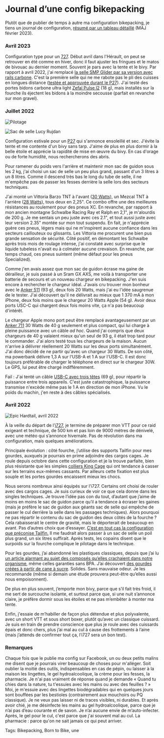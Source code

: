 # Journal d&#8217;une config bikepacking

Plutôt que de publier de temps à autre ma configuration bikepacking, je tiens un journal de configuration, [résumé par un tableau détaillé](https://docs.google.com/spreadsheets/d/1Co6BJql8z7uWCvAokGcDrKaEyAMb-X_zLue6_id3nB4/edit?usp=sharing) (MAJ février 2023).

### Avril 2023

Configuration type pour un [727](/727tour/). Début avril dans l'Hérault, on peut se retrouver en été comme en hiver, donc il faut ajuster les fringues et le matos de bivouac au dernier moment. Souvent je pars avec la tente et le bivy. Par rapport à avril 2022, j'ai remplacé [la selle SMP Glider par sa version avec rails carbone](https://www.sellesmp.com/eu_fr/glider.html). C'est la première selle qui ne me rabote pas le pli des cuisses en longues distance ([testée et approuvée durant le P27](/2022/07/15/une-traversee-de-la-france-a-vtt/)). J'ai testé des portes bidons carbone ultra light [Zefal Pulse l2](https://www.zefal.com/fr/porte-bidons/496-pulse-l2.html) (18 g), mais installés sur la fourche ils éjectent les bidons à la moindre secousse (parfait en revanche sur mon gravel).

### Juillet 2022

![Pilotage](https://tcrouzet.com/images_tc/2022/03/IMG_7787.jpeg)

![Sac de selle Lucy Rujdan](https://tcrouzet.com/images_tc/2022/03/IMG_7785.jpeg)

Configuration estivale pour un [P27](https://tcrouzet.com/p27/) qui s'annonce ensoleillé et sec. J'évite la tente et me contente d'un bivy sans tarp. J'aime de plus en plus dormir à la belle étoile et apprécie la rapidité de mise en œuvre du bivy. En cas d'orage ou de forte humidité, nous rechercherons des abris.

Pour ramener du poids vers l'arrière et maintenir mon sac de guidon sous les 2 kg, j'ai choisi un sac de selle un peu plus grand, passant d'un 3 litres à un 8 litres. Comme il descend très bas le long du tube de selle, il ne m'empêche pas de passer les fesses derrière la selle lors des secteurs techniques.

J'ai monté un Vittoria Barzo TNT à l'avant ([30 Watts](https://www.bicyclerollingresistance.com/mtb-reviews/vittoria-barzo-tnt-g2-2019)), un Mezcal TNT à l'arrière ([28 Watts](https://www.bicyclerollingresistance.com/mtb-reviews/vittoria-mezcal-tnt-g2-2019)), tous deux en 2,25". Ce combo offre une des meilleures résistances au roulement pour des pneus XC. En revanche, par rapport à mon ancien montagne Schwalbe Racing Ray et Ralph en 2,1", je m'alourdis de 200 g. Je me sentais un peu juste avec ces 2.1", et tout aussi juste avec leur version 2.35" montée sur mon tout suspendu. En fait, je n'apprécie guère ces pneus, légers mais qui ne m'inspirent aucune confiance dans les secteurs caillouteux ou glissants. Les Vittoria me procurent une bien pus grande sensation de sécurité. Côté positif, en démontant les Schwalbe après trois mois de roulage intense, j'ai constaté avec surprise que le liquide tubeless n'avait eu à colmater aucune crevaison. En revanche, par temps chaud, ces pneus suintent (même défaut pour les pneus Specialized).

Comme j'en avais assez que mon sac de guidon écrase ma gaine de dérailleur, je suis passé à un Sram GX AXS, me voilà à transporter une batterie de secours et un nouveau chargeur en bikepacking. J'en suis encore à rechercher le chargeur idéal. J'avais cru trouver mon bonheur avec le [Anker 511](https://us.anker.com/products/a2038) (93 g), deux fois 20 Watts, mais j'ai eu l'idée saugrenue de le tester. J'ai découvert qu'il ne délivrait au mieux que 1 370 mA à mon iPhone, deux fois moins que le chargeur 20 Watts Apple (54 g). Avoir deux ports USC-C qui chargent deux fois moins vite, ça n'a pas beaucoup d'intérêt.

Le chargeur Apple mono port peut être remplacé avantageusement par un [Anker 711](https://us.anker.com/products/a2146?_pos=1&_sid=0e718e31e&_ss=r) 30 Watts de 40 g seulement et plus compact, qui lui charge à pleine puissance avec un câble *ad hoc*. Quand j'ai compris que deux chargeurs de 40 g valaient mieux qu'un seul de 93 g, il était trop tard pour le commander. J'ai alors testé tous les chargeurs de la maison. Aucun n'arrive à délivrer réellement 20 Watts sur les deux ports simultanément. J'ai donc décidé de ne partir qu'avec un chargeur 30 Watts. De son côté, ma powerbank délivre 1,3 A sur l'USB-A et 1 A sur l'USB-C. Il est donc toujours préférable de charger le téléphone en direct sur le chargeur 30W. Le GPS, lui peut être chargé indifféremment.

Fail : J'ai tenté un câble [USB-C avec trois têtes](https://www.amazon.fr/gp/product/B09N8RZP9Y/ref=ppx_yo_dt_b_asin_title_o02_s00?ie=UTF8&psc=1) (69 g), pour répartir la puissance entre trois appareils. C'est juste catastrophique, la puissance transmise n'excède même pas le 1 A en direction de mon iPhone. Vu le poids du machin, j'en reste à des câbles spécialisés.

### Avril 2022

![Epic Hardtail, avril 2022](https://tcrouzet.com/images_tc/2022/03/IMG_6462.jpeg)

À la veille du départ de l’[i727](https://tcrouzet.com/i727), je termine de préparer mon VTT pour ce raid exigeant et technique, de 500 km et pas loin de 9000 mètres de dénivelé, avec une météo qui s’annonce hivernale. Pas de révolution dans ma configuration, mais quelques améliorations.

Principale évolution : côté fourche, j’utilise des supports Tailfin pour mes gourdes, auxquels je pourrais en prime adjoindre des cargos cages. Je roule depuis octobre dans cette configuration et je la trouve parfaite, bien plus résistante que les simples [colliers King Cage](https://kingcage.com/products/universal-support-bolt) qui ont tendance à casser sur les terrains eux-mêmes cassants. Par ailleurs cette fixation est plus souple et les portes gourdes encaissent mieux les chocs.

Nous serons nombreux ainsi équipés sur l’i727. Certains ont choisi de rouler avec des cargos cages. Je suis curieux de voir ce que cela donne dans les singles techniques. Je trouve l’idée pas con du tout, d’autant que j’aime de moins en moins le sac de guidon parce qu’il a tendance à écraser les gaines (mais je préfère le sac de guidon aux géants sac de selle qui empêche de passer le cul derrière la selle dans les passages techniques). Alors pourquoi ne pas répartir le contenu du sac de guidon des deux côtés de la fourche ? Cela rabaisserait le centre de gravité, mais le déporterait de beaucoup en avant. Pas d’autres choix que d’essayer. [C’est en tout cas la configuration que préconise Tailfin.](https://www.tailfin.cc/product/cargo-cage-system/suspension-fork-mounts/sfm/?v=11aedd0e4327) Il me faudrait alors passer à un sac de selle un poil plus grand, un six litres suffirait. Après tests, les copains disent que le surpoids sur la fourche complique le pilotage dans le technique.

Pour les gourdes, j’ai abandonné les plastiques classiques, depuis que j’ai lu [un article alarmant au sujet des composés qu’elles crachaient dans notre organisme](https://newatlas.com/health-wellbeing/soft-plastic-bottles-chemicals-drinking-water/), même celles garanties sans BPA. J’ai découvert [des gourdes créées à partir de cane à sucre](https://www.vaude.com/en-INT/Company/Media/Media-Archives/2019/Eco-friendly-water-bottle-made-from-biobased-plastic). Solides. Sans mauvaise odeur. Je les recommande (même si demain une étude prouvera peut-être qu’elles aussi nous empoisonnent).

De plus en plus souvent, j’emporte mon bivy, parce que s’il fait très froid, il me sert de surcouche isolante, et surtout parce que, si une nuit s’annonce claire, je préfère dormir sous les étoiles et ne pas m’embêter à monter ma tente.

Enfin, j'essaie de m’habiller de façon plus détendue et plus polyvalente, avec un short VTT et sous short boxer, plutôt qu’avec un classique cuissard. Je suis en train de prendre conscience que plus je roule avec des cuissards épais et donc chers, plus j’ai mal au cul à cause des frottements à l’aine (mais j’attends de confirmer tout ça, l’i727 sera un bon test).

### Remarques

Chaque fois que le publie ma config sur Facebook, un ou deux petits malins me disent que je pourrais virer beaucoup de choses pour m'alléger. Soit oublier la moitié des outils, indispensables en cas de pépin, ou laisser à la maison les lingettes, le gel hydroalcoolique, la crème pour les fesses, la pharmacie. Je n'ai pas vraiment de réponse quand je demande « Quand tu chies dans la nature, tu t'essuies avec les mains ou avec des feuilles ? » Moi, je m'essuie avec des lingettes biodégradables qui en quelques jours sont bouffées par les bestioles (contrairement aux mouchoirs ou PQ classique). Je ne veux pas laisser ni de traces visibles, ni durables. Et après avoir chié, je me désinfecte les mains au gel hydroalcoolique, parce que je n’ai pas d’eau courante et de savon. Je n’ai aucune envie de m’auto-infecter. Après, le gel pour le cul, c'est parce que j'ai souvent mal au cul. La pharmacie : parce qu'on ne sait jamais ce qui peut arriver.

Tags: Bikepacking, Born to Bike, une